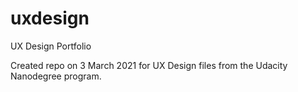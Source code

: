 # uxdesign
UX Design Portfolio

Created repo on 3 March 2021 for UX Design files from the Udacity Nanodegree program.
